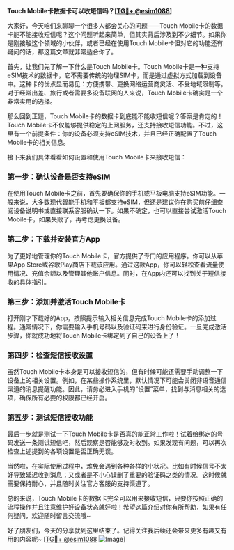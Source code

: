 **Touch Mobile卡数据卡可以收短信吗？[[TG💪+ @esim1088](https://t.me/s/esim1088)]**

大家好，今天咱们来聊聊一个很多人都会关心的问题——Touch Mobile卡的数据卡能不能接收短信呢？这个问题听起来简单，但其实背后涉及到不少细节。如果你是刚接触这个领域的小伙伴，或者已经在使用Touch Mobile卡但对它的功能还有疑问的话，那这篇文章就非常适合你了。

首先，让我们先了解一下什么是Touch Mobile卡。Touch Mobile卡是一种支持eSIM技术的数据卡，它不需要传统的物理SIM卡，而是通过虚拟方式加载到设备中。这种卡的优点显而易见：方便携带、更换网络运营商灵活、不受地域限制等。对于经常出差、旅行或者需要多设备联网的人来说，Touch Mobile卡确实是一个非常实用的选择。

那么回到正题，Touch Mobile卡的数据卡到底能不能收短信呢？答案是肯定的！Touch Mobile卡不仅能够提供稳定的上网服务，还支持接收短信功能。不过，这里有一个前提条件：你的设备必须支持eSIM技术，并且已经正确配置了Touch Mobile卡的相关信息。

接下来我们具体看看如何设置和使用Touch Mobile卡来接收短信：

### 第一步：确认设备是否支持eSIM

在使用Touch Mobile卡之前，首先要确保你的手机或平板电脑支持eSIM功能。一般来说，大多数现代智能手机和平板都支持eSIM，但还是建议你在购买前仔细查阅设备说明书或直接联系客服确认一下。如果不确定，也可以直接尝试激活Touch Mobile卡，如果失败了，再考虑更换设备。

### 第二步：下载并安装官方App

为了更好地管理你的Touch Mobile卡，官方提供了专门的应用程序。你可以从苹果App Store或谷歌Play商店下载该应用。通过这款App，你可以轻松查看流量使用情况、充值余额以及管理其他账户信息。同时，在App内还可以找到关于短信接收的具体指引。

### 第三步：添加并激活Touch Mobile卡

打开刚才下载好的App，按照提示输入相关信息完成Touch Mobile卡的添加过程。通常情况下，你需要输入手机号码以及验证码来进行身份验证。一旦完成激活步骤，你就成功地将Touch Mobile卡绑定到了自己的设备上了！

### 第四步：检查短信接收设置

虽然Touch Mobile卡本身是可以接收短信的，但有时候可能还需要手动调整一下设备上的相关设置。例如，在某些操作系统里，默认情况下可能会关闭非语音通信渠道的消息提醒功能。因此，请务必进入手机的“设置”菜单，找到与消息相关的选项，确保所有必要的权限都已经开启。

### 第五步：测试短信接收功能

最后一步就是测试一下Touch Mobile卡是否真的能正常工作啦！试着给绑定的号码发送一条测试短信吧，然后观察是否能够及时收到。如果发现有问题，可以再次检查上述提到的各项设置是否正确无误。

当然啦，在实际使用过程中，难免会遇到各种各样的小状况。比如有时候信号不太好导致延迟收到消息；又或者是不小心误删了重要的验证码之类的情况。这时候就需要保持耐心，并且随时关注官方客服的支持渠道了。

总的来说，Touch Mobile卡的数据卡完全可以用来接收短信，只要你按照正确的流程操作并且注意维护好设备状态就好啦！希望这篇介绍对你有所帮助，如果有任何疑问，欢迎随时留言交流哦~

好了朋友们，今天的分享就到这里结束了。记得关注我后续还会带来更多有趣又有用的内容呢~ [[TG💪+ @esim1088](https://t.me/s/esim1088) ![Image](https://i.postimg.cc/4NQfJmqS/Snipaste-2025-05-13-00-14-12.png)]